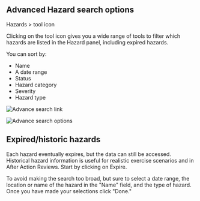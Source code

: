 ## Advanced Hazard search options

Hazards > tool icon

Clicking on the tool icon gives you a wide range of tools to filter which hazards are listed in the Hazard panel, including expired hazards.

You can sort by:
- Name
- A date range
- Status
- Hazard category
- Severity
- Hazard type

![Advance search link](https://github.com/LuigiBella/PDC_test/tree/master/images/7.1_figure_1.png)

![Advance search options](https://github.com/LuigiBella/PDC_test/tree/master/images/1.1_figure_2.png)

## Expired/historic hazards

Each hazard eventually expires, but the data can still be accessed. Historical hazard information is useful for realistic exercise scenarios and in After
Action Reviews. Start by clicking on Expire. 

To avoid making the search too broad, but sure to select a date range, the location or name of the hazard in the "Name" field, and the type of hazard. Once you have made your selections click "Done."